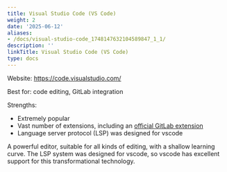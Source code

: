 ```yaml
---
title: Visual Studio Code (VS Code)
weight: 2
date: '2025-06-12'
aliases:
- /docs/visual-studio-code_1748147632104589847_1_1/
description: ''
linkTitle: Visual Studio Code (VS Code)
type: docs
---
```


Website: <https://code.visualstudio.com/>

Best for: code editing, GitLab integration

Strengths:

- Extremely popular
- Vast number of extensions, including an [official GitLab extension](https://marketplace.visualstudio.com/items?itemName=gitlab.gitlab-workflow)
- Language server protocol (LSP) was designed for vscode

A powerful editor, suitable for all kinds of editing, with a shallow learning curve. The LSP system was
designed for vscode, so vscode has excellent support for this transformational technology.
